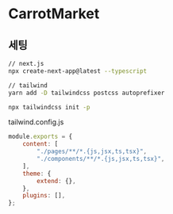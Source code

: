 # CarrotMarket

## 세팅

```zsh
// next.js
npx create-next-app@latest --typescript

// tailwind
yarn add -D tailwindcss postcss autoprefixer

npx tailwindcss init -p
```

tailwind.config.js

```js
module.exports = {
	content: [
		"./pages/**/*.{js,jsx,ts,tsx}",
		"./components/**/*.{js,jsx,ts,tsx}",
	],
	theme: {
		extend: {},
	},
	plugins: [],
};
```
